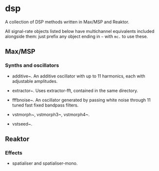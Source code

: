 # dsp
A collection of DSP methods written in Max/MSP and Reaktor.

All signal-rate objects listed below have multichannel equivalents included alongside them: just prefix any object ending in `~` with `mc.` to use these.

## Max/MSP

### Synths and oscillators

* additive\~. An additive oscillator with up to 11 harmonics, each with adjustable amplitudes.

* extractor\~. Uses extractor-fft, contained in the same directory.

* fffbnoise\~. An oscillator generated by passing white noise through 11 tuned fast fixed bandpass filters.

* vstmorph\~, vstmorph3\~, vstmorph4\~.

* vstseed\~.

## Reaktor

### Effects

* spatialiser and spatialiser-mono.
